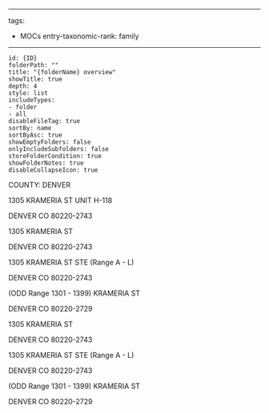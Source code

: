 
---
tags:
- MOCs
entry-taxonomic-rank: family
---
```folder-overview
id: {ID}
folderPath: ""
title: "{folderName} overview"
showTitle: true
depth: 4
style: list
includeTypes:
- folder
- all
disableFileTag: true
sortBy: name
sortByAsc: true
showEmptyFolders: false
onlyIncludeSubfolders: false
storeFolderCondition: true
showFolderNotes: true
disableCollapseIcon: true
```
COUNTY: DENVER

1305 KRAMERIA ST UNIT H-118

DENVER CO 80220-2743

1305 KRAMERIA ST

DENVER CO 80220-2743

1305 KRAMERIA ST STE (Range A - L)

DENVER CO 80220-2743

(ODD Range 1301 - 1399) KRAMERIA ST

DENVER CO 80220-2729

1305 KRAMERIA ST

DENVER CO 80220-2743

1305 KRAMERIA ST STE (Range A - L)

DENVER CO 80220-2743

(ODD Range 1301 - 1399) KRAMERIA ST

DENVER CO 80220-2729